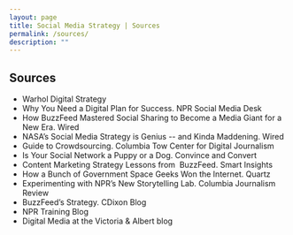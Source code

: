 ```yaml
---
layout: page
title: Social Media Strategy | Sources
permalink: /sources/
description: ""
---
```


## Sources

<ul>
  <li>
  <a href="https://github.com/thewarholmuseum/digital-strategy/blob/master/index.md" style="text-decoration:none;">Warhol Digital Strategy</a>
  </li>
  <li>
  <a href="http://socialmediadesk.tumblr.com/post/134862056031/why-you-need-a-digital-plan-for-success" style="text-decoration:none;">Why You Need a Digital Plan for Success. NPR Social Media Desk</a>
  </li>
  <li>
  <a href="http://www.wired.co.uk/magazine/archive/2014/02/features/buzzfeed" style="text-decoration:none;">How BuzzFeed Mastered Social Sharing to Become a Media Giant for a New Era. Wired</a>
  </li>
  <li>
  <a href="http://www.wired.com/2015/07/nasas-social-media-strategy-genius-kinda-maddening/" style="text-decoration:none;">NASA’s Social Media Strategy is Genius -- and Kinda Maddening. Wired</a>
  </li>
  <li>
  <a href="http://towcenter.org/research/guide-to-crowdsourcing/" style="text-decoration:none;">Guide to Crowdsourcing. Columbia Tow Center for Digital Journalism</a>
  </li>
  <li>
  <a href="http://www.convinceandconvert.com/social-media-strategy/is-your-social-network-a-puppy-or-a-dog/" style="text-decoration:none;">Is Your Social Network a Puppy or a Dog. Convince and Convert</a>
  </li>
  <li>
  <a href="http://www.smartinsights.com/content-management/content-marketing-strategy/content-marketing-strategy-lessons-buzzfeed/" style="text-decoration:none;">Content Marketing Strategy Lessons from &nbsp;BuzzFeed. Smart Insights</a>
  </li>
  <li>
  <a href="http://qz.com/420267/how-a-bunch-of-government-space-geeks-at-nasa-won-the-internet/" style="text-decoration:none;">How a Bunch of Government Space Geeks Won the Internet. Quartz</a>
  </li>
  <li>
  <a href="http://www.cjr.org/q_and_a/experimenting_with_nprs_new_storytelling_lab.php" style="text-decoration:none;">Experimenting with NPR’s New Storytelling Lab. Columbia Journalism Review</a>
  </li>
  <li>
  <a href="http://www.cjr.org/q_and_a/experimenting_with_nprs_new_storytelling_lab.php" style="text-decoration:none;">BuzzFeed’s Strategy. CDixon Blog</a>
  </li>
  <li>
  <a href="http://training.npr.org/" style="text-decoration:none;">NPR Training Blog</a>
  </li>
  <li><a href="http://www.vam.ac.uk/blog/digital-media" style="text-decoration:none;">Digital Media at the Victoria &amp; Albert blog</a></li>
</ul>
